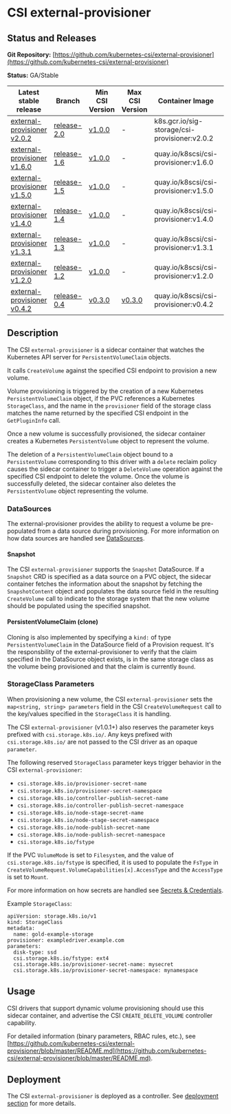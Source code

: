 # CSI external-provisioner

## Status and Releases

**Git Repository:** [https://github.com/kubernetes-csi/external-provisioner](https://github.com/kubernetes-csi/external-provisioner)

**Status:** GA/Stable

Latest stable release | Branch | Min CSI Version | Max CSI Version | Container Image | [Min K8s Version](kubernetes-compatibility.md#minimum-version) | [Max K8s Version](kubernetes-compatibility.md#maximum-version) | [Recommended K8s Version](kubernetes-compatibility.md#recommended-version) |
--|--|--|--|--|--|--|--
[external-provisioner v2.0.2](https://github.com/kubernetes-csi/external-provisioner/releases/tag/v2.0.2) | [release-2.0](https://github.com/kubernetes-csi/external-provisioner/tree/release-2.0) | [v1.0.0](https://github.com/container-storage-interface/spec/releases/tag/v1.0.0) | - | k8s.gcr.io/sig-storage/csi-provisioner:v2.0.2 | v1.17 | - | v1.19
[external-provisioner v1.6.0](https://github.com/kubernetes-csi/external-provisioner/releases/tag/v1.6.0) | [release-1.6](https://github.com/kubernetes-csi/external-provisioner/tree/release-1.6) | [v1.0.0](https://github.com/container-storage-interface/spec/releases/tag/v1.0.0) | - | quay.io/k8scsi/csi-provisioner:v1.6.0 | v1.13 | - | v1.18
[external-provisioner v1.5.0](https://github.com/kubernetes-csi/external-provisioner/releases/tag/v1.5.0) | [release-1.5](https://github.com/kubernetes-csi/external-provisioner/tree/release-1.5) | [v1.0.0](https://github.com/container-storage-interface/spec/releases/tag/v1.0.0) | - | quay.io/k8scsi/csi-provisioner:v1.5.0 | v1.13 | - | v1.17
[external-provisioner v1.4.0](https://github.com/kubernetes-csi/external-provisioner/releases/tag/v1.4.0) | [release-1.4](https://github.com/kubernetes-csi/external-provisioner/tree/release-1.4) | [v1.0.0](https://github.com/container-storage-interface/spec/releases/tag/v1.0.0) | - | quay.io/k8scsi/csi-provisioner:v1.4.0 | v1.13 | - | v1.16
[external-provisioner v1.3.1](https://github.com/kubernetes-csi/external-provisioner/releases/tag/v1.3.1) | [release-1.3](https://github.com/kubernetes-csi/external-provisioner/tree/release-1.3) | [v1.0.0](https://github.com/container-storage-interface/spec/releases/tag/v1.0.0) | - | quay.io/k8scsi/csi-provisioner:v1.3.1 | v1.13 | v1.19 | v1.15
[external-provisioner v1.2.0](https://github.com/kubernetes-csi/external-provisioner/releases/tag/v1.2.2) | [release-1.2](https://github.com/kubernetes-csi/external-provisioner/tree/release-1.2) | [v1.0.0](https://github.com/container-storage-interface/spec/releases/tag/v1.0.0) | - | quay.io/k8scsi/csi-provisioner:v1.2.0 | v1.13 | v1.19 | v1.14
[external-provisioner v0.4.2](https://github.com/kubernetes-csi/external-provisioner/releases/tag/v0.4.2) | [release-0.4](https://github.com/kubernetes-csi/external-provisioner/tree/release-0.4) | [v0.3.0](https://github.com/container-storage-interface/spec/releases/tag/v0.3.0) | [v0.3.0](https://github.com/container-storage-interface/spec/releases/tag/v0.3.0) | quay.io/k8scsi/csi-provisioner:v0.4.2 | v1.10 | v1.16 | v1.10

## Description

The CSI `external-provisioner` is a sidecar container that watches the Kubernetes API server for `PersistentVolumeClaim` objects.

It calls `CreateVolume` against the specified CSI endpoint to provision a new volume.

Volume provisioning is triggered by the creation of a new Kubernetes `PersistentVolumeClaim` object, if the PVC references a Kubernetes `StorageClass`, and the name in the `provisioner` field of the storage class matches the name returned by the specified CSI endpoint in the `GetPluginInfo` call.

Once a new volume is successfully provisioned, the sidecar container creates a Kubernetes `PersistentVolume` object to represent the volume.

The deletion of a `PersistentVolumeClaim` object bound to a `PersistentVolume` corresponding to this driver with a `delete` reclaim policy causes the sidecar container to trigger a `DeleteVolume` operation against the specified CSI endpoint to delete the volume. Once the volume is successfully deleted, the sidecar container also deletes the `PersistentVolume` object representing the volume.

### DataSources 

The external-provisioner provides the ability to request a volume be pre-populated from a data source during provisioning.
For more information on how data sources are handled see [DataSources](volume-datasources.md).

#### Snapshot

The CSI `external-provisioner` supports the `Snapshot` DataSource. If a `Snapshot` CRD is specified as a data source on a PVC object, the sidecar container fetches the information about the snapshot by fetching the `SnapshotContent` object and populates the data source field in the resulting `CreateVolume` call to indicate to the storage system that the new volume should be populated using the specified snapshot.

#### PersistentVolumeClaim (clone)

Cloning is also implemented by specifying a `kind:` of type `PersistentVolumeClaim` in the DataSource field of a Provision request.  It's the responsbility of the external-provisioner to verify that the claim specified in the DataSource object exists, is in the same storage class as the volume being provisioned and that the claim is currently `Bound`.

### StorageClass Parameters

When provisioning a new volume, the CSI `external-provisioner` sets the `map<string, string> parameters` field in the CSI `CreateVolumeRequest` call to the key/values specified in the `StorageClass` it is handling.

The CSI `external-provisioner` (v1.0.1+) also reserves the parameter keys prefixed with `csi.storage.k8s.io/`. Any keys prefixed with `csi.storage.k8s.io/` are not passed to the CSI driver as an opaque `parameter`.

The following reserved `StorageClass` parameter keys trigger behavior in the CSI `external-provisioner`:

* `csi.storage.k8s.io/provisioner-secret-name`
* `csi.storage.k8s.io/provisioner-secret-namespace`
* `csi.storage.k8s.io/controller-publish-secret-name`
* `csi.storage.k8s.io/controller-publish-secret-namespace`
* `csi.storage.k8s.io/node-stage-secret-name`
* `csi.storage.k8s.io/node-stage-secret-namespace`
* `csi.storage.k8s.io/node-publish-secret-name`
* `csi.storage.k8s.io/node-publish-secret-namespace`
* `csi.storage.k8s.io/fstype`

If the PVC `VolumeMode` is set to `Filesystem`, and the value of `csi.storage.k8s.io/fstype` is specified, it is used to populate the `FsType` in `CreateVolumeRequest.VolumeCapabilities[x].AccessType` and the `AccessType` is set to `Mount`.

For more information on how secrets are handled see [Secrets & Credentials](secrets-and-credentials.md).

Example `StorageClass`:

```
apiVersion: storage.k8s.io/v1
kind: StorageClass
metadata:
  name: gold-example-storage
provisioner: exampledriver.example.com
parameters:
  disk-type: ssd
  csi.storage.k8s.io/fstype: ext4
  csi.storage.k8s.io/provisioner-secret-name: mysecret
  csi.storage.k8s.io/provisioner-secret-namespace: mynamespace
```
## Usage

CSI drivers that support dynamic volume provisioning should use this sidecar container, and advertise the CSI `CREATE_DELETE_VOLUME` controller capability.

For detailed information (binary parameters, RBAC rules, etc.), see [https://github.com/kubernetes-csi/external-provisioner/blob/master/README.md](https://github.com/kubernetes-csi/external-provisioner/blob/master/README.md).

## Deployment

The CSI `external-provisioner` is deployed as a controller. See [deployment section](deploying.md) for more details.

